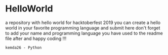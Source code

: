 # HelloWorld
a repository with hello world for hacktoberfest 2019
you can create a hello world in your favorite programming language and submit here
don't forget to add your name and programming language you have used to the readme file after and happy coding !!!

```
kemda26 - Python
```
